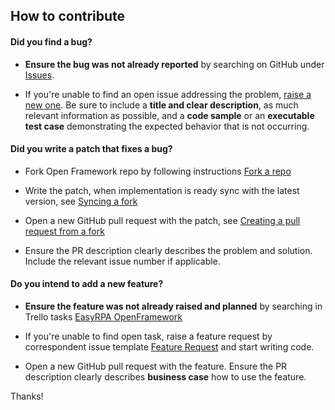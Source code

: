 ## How to contribute

#### **Did you find a bug?**

* **Ensure the bug was not already reported** by searching on GitHub under [Issues](https://github.com/easyrpa/openframework/issues).
  
* If you're unable to find an open issue addressing the problem, [raise a new one](https://github.com/dkatkov-moon/openframework/issues/new?assignees=&labels=bug&template=bug_report.md&title=). Be sure to include a **title and clear description**, as much relevant information as possible, and a **code sample** or an **executable test case** demonstrating the expected behavior that is not occurring.

#### **Did you write a patch that fixes a bug?**

* Fork Open Framework repo by following instructions [Fork a repo](https://docs.github.com/en/get-started/quickstart/fork-a-repo)

* Write the patch, when implementation is ready sync with the latest version, see [Syncing a fork](https://docs.github.com/en/pull-requests/collaborating-with-pull-requests/working-with-forks/syncing-a-fork) 
  
* Open a new GitHub pull request with the patch, see [Creating a pull request from a fork](https://docs.github.com/en/pull-requests/collaborating-with-pull-requests/proposing-changes-to-your-work-with-pull-requests/creating-a-pull-request-from-a-fork)
  
* Ensure the PR description clearly describes the problem and solution. Include the relevant issue number if applicable. 

#### **Do you intend to add a new feature?**

* **Ensure the feature was not already raised and planned** by searching in Trello tasks [EasyRPA OpenFramework](https://trello.com/b/rqC8dW89/open-framework)
  
* If you're unable to find open task, raise a feature request by correspondent issue template [Feature Request](https://github.com/dkatkov-moon/openframework/issues/new?assignees=&labels=enhancement&template=feature_request.md&title=) and start writing code.

* Open a new GitHub pull request with the feature. Ensure the PR description clearly describes **business case** how to use the feature.

Thanks!